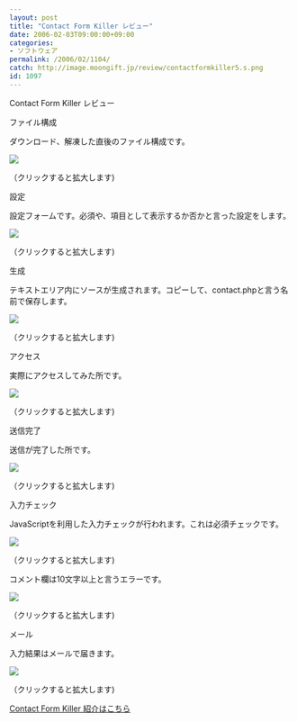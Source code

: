 ```yaml
---
layout: post
title: "Contact Form Killer レビュー"
date: 2006-02-03T09:00:00+09:00
categories:
- ソフトウェア
permalink: /2006/02/1104/
catch: http://image.moongift.jp/review/contactformkiller5.s.png
id: 1097
---
```

Contact Form Killer レビュー  
<!--more-->

ファイル構成

  

ダウンロード、解凍した直後のファイル構成です。

  

[![](http://image.moongift.jp/review/contactformkiller1.s.png)](http://image.moongift.jp/review/contactformkiller1.png)  
  
（クリックすると拡大します)

  

設定

  

設定フォームです。必須や、項目として表示するか否かと言った設定をします。

  

[![](http://image.moongift.jp/review/contactformkiller2.s.png)](http://image.moongift.jp/review/contactformkiller2.png)  
  
（クリックすると拡大します)

  

生成

  

テキストエリア内にソースが生成されます。コピーして、contact.phpと言う名前で保存します。

  

[![](http://image.moongift.jp/review/contactformkiller3.s.png)](http://image.moongift.jp/review/contactformkiller3.png)  
  
（クリックすると拡大します)

  

アクセス

  

実際にアクセスしてみた所です。

  

[![](http://image.moongift.jp/review/contactformkiller4.s.png)](http://image.moongift.jp/review/contactformkiller4.png)  
  
（クリックすると拡大します)

  

送信完了

  

送信が完了した所です。

  

[![](http://image.moongift.jp/review/contactformkiller5.s.png)](http://image.moongift.jp/review/contactformkiller5.png)  
  
（クリックすると拡大します)

  

入力チェック

  

JavaScriptを利用した入力チェックが行われます。これは必須チェックです。

  

[![](http://image.moongift.jp/review/contactformkiller6.s.png)](http://image.moongift.jp/review/contactformkiller6.png)  
  
（クリックすると拡大します)

  

コメント欄は10文字以上と言うエラーです。

  

[![](http://image.moongift.jp/review/contactformkiller7.s.png)](http://image.moongift.jp/review/contactformkiller7.png)  
  
（クリックすると拡大します)

  

メール

  

入力結果はメールで届きます。

  

[![](http://image.moongift.jp/review/contactformkiller8.s.png)](http://image.moongift.jp/review/contactformkiller8.png)  
  
（クリックすると拡大します)

  

[Contact Form Killer 紹介はこちら](http://oss.moongift.jp/intro/i-1089.html)

